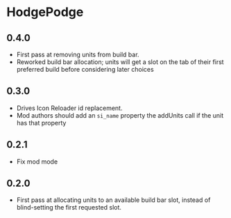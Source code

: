 # HodgePodge

## 0.4.0

- First pass at removing units from build bar.
- Reworked build bar allocation; units will get a slot on the tab of their first preferred build before considering later choices

## 0.3.0

- Drives Icon Reloader id replacement.
- Mod authors should add an `si_name` property the addUnits call if the unit has that property

## 0.2.1

- Fix mod mode

## 0.2.0

- First pass at allocating units to an available build bar slot, instead of blind-setting the first requested slot.

